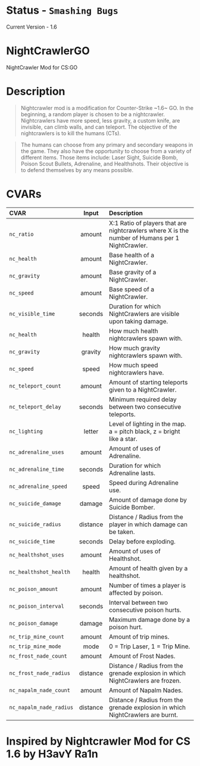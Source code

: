 # Status - `Smashing Bugs`

Current Version - 1.6

# NightCrawlerGO
NightCrawler Mod for CS:GO

# Description

> Nightcrawler mod is a modification for Counter-Strike ~1.6~ GO. In the beginning, a random player is chosen to be a nightcrawler. Nightcrawlers have more speed, less gravity, a custom knife, are invisible, can climb walls, and can teleport. The objective of the nightcrawlers is to kill the humans (CTs).

> The humans can choose from any primary and secondary weapons in the game. They also have the opportunity to choose from a variety of different items. Those items include: Laser Sight, Suicide Bomb, Poison Scout Bullets, Adrenaline, and Healthshots. Their objective is to defend themselves by any means possible.


# CVARs

| CVAR | Input | Description |
|:--- |:---:|:--- |
| `nc_ratio` | amount | X:1 Ratio of players that are nightcrawlers where X is the number of Humans per 1 NightCrawler.
| `nc_health` | amount | Base health of a NightCrawler.
| `nc_gravity` | amount | Base gravity of a NightCrawler.
| `nc_speed` | amount | Base speed of a NightCrawler.
| `nc_visible_time` | seconds | Duration for which NightCrawlers are visible upon taking damage.
| `nc_health` | health | How much health nightcrawlers spawn with.
| `nc_gravity` | gravity | How much gravity nightcrawlers spawn with.
| `nc_speed` | speed | How much speed nightcrawlers have.
| `nc_teleport_count` | amount | Amount of starting teleports given to a NightCrawler.
| `nc_teleport_delay` | seconds | Minimum required delay between two consecutive teleports.
| `nc_lighting` | letter | Level of lighting in the map. a = pitch black, z = bright like a star.
| `nc_adrenaline_uses` | amount | Amount of uses of Adrenaline.
| `nc_adrenaline_time` | seconds | Duration for which Adrenaline lasts.
| `nc_adrenaline_speed` | speed | Speed during Adrenaline use.
| `nc_suicide_damage` | damage | Amount of damage done by Suicide Bomber.
| `nc_suicide_radius` | distance | Distance / Radius from the player in which damage can be taken.
| `nc_suicide_time` | seconds | Delay before exploding.
| `nc_healthshot_uses` | amount | Amount of uses of Healthshot.
| `nc_healthshot_health` | health | Amount of health given by a healthshot.
| `nc_poison_amount` | amount | Number of times a player is affected by poison.
| `nc_poison_interval` | seconds | Interval between two consecutive poison hurts.
| `nc_poison_damage` | damage | Maximum damage done by a poison hurt.
| `nc_trip_mine_count` | amount | Amount of trip mines.
| `nc_trip_mine_mode` | mode | 0 = Trip Laser, 1 = Trip Mine.
| `nc_frost_nade_count` | amount | Amount of Frost Nades.
| `nc_frost_nade_radius` | distance | Distance / Radius from the grenade explosion in which NightCrawlers are frozen.
| `nc_napalm_nade_count` | amount | Amount of Napalm Nades.
| `nc_napalm_nade_radius` | distance | Distance / Radius from the grenade explosion in which NightCrawlers are burnt.


# Inspired by Nightcrawler Mod for CS 1.6 by H3avY Ra1n
